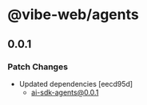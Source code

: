 # @vibe-web/agents

## 0.0.1

### Patch Changes

- Updated dependencies [eecd95d]
  - ai-sdk-agents@0.0.1
